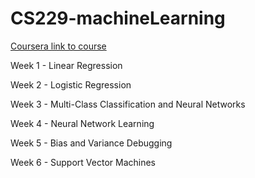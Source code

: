 # CS229-machineLearning

[Coursera link to course](https://www.coursera.org/learn/machine-learning/home/welcome)

Week 1 - Linear Regression

Week 2 - Logistic Regression

Week 3 - Multi-Class Classification and Neural Networks

Week 4 - Neural Network Learning

Week 5 - Bias and Variance Debugging

Week 6 - Support Vector Machines
